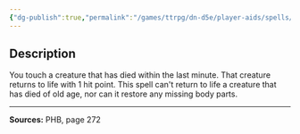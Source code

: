```yaml
---
{"dg-publish":true,"permalink":"/games/ttrpg/dn-d5e/player-aids/spells/level-3/revivify/","tags":["ttrpg/dnd/5e","verbal","somatic","material","spell"],"noteIcon":""}
---
```



## Description
You touch a creature that has died within the last minute.
That creature returns to life with 1 hit point.
This spell can't return to life a creature that has died of old age, nor can it restore any missing body parts.

---

**Sources:** PHB, page 272
